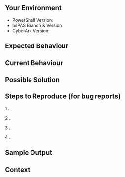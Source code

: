 <!--- _Your issue may already be reported. Please search existing `issues` before creating one._ -->

## Your Environment

<!--- Include relevant details about your environment -->

* PowerShell Version:
* psPAS Branch & Version:
* CyberArk Version:

## Expected Behaviour

<!--- If you're describing a bug, tell us what should happen -->
<!--- If you're suggesting a change/improvement, tell us how it should work -->

## Current Behaviour

<!--- If describing a bug, tell us what happens instead of the expected behaviour -->
<!--- If suggesting a change/improvement, explain the difference from current behaviour -->

## Possible Solution

<!--- Not obligatory, but suggest a fix/reason for the bug, -->
<!--- or ideas how to implement the addition or change -->

## Steps to Reproduce (for bug reports)

<!--- Provide unambiguous set of steps to -->
<!--- reproduce this bug. Include code to reproduce, if relevant -->
1 .

2 .

3 .

4 .

## Sample Output

<!--- Provide any output you see -->
<!--- Include Verbose & Debug output where possible -->

## Context

<!--- What are you trying to accomplish? -->
<!--- Providing context helps us define the best solution -->
